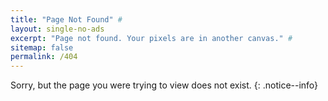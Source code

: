 ```yaml
---
title: "Page Not Found" #
layout: single-no-ads
excerpt: "Page not found. Your pixels are in another canvas." #
sitemap: false
permalink: /404
---
```


Sorry, but the page you were trying to view does not exist.
{: .notice--info}
